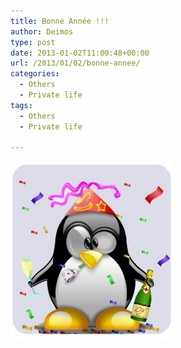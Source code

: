 ```yaml
---
title: Bonne Année !!!
author: Deimos
type: post
date: 2013-01-02T11:00:48+00:00
url: /2013/01/02/bonne-annee/
categories:
  - Others
  - Private life
tags:
  - Others
  - Private life

---
```


![tux_bonne_annee](/images/tux_bonne_annee.jpg)
